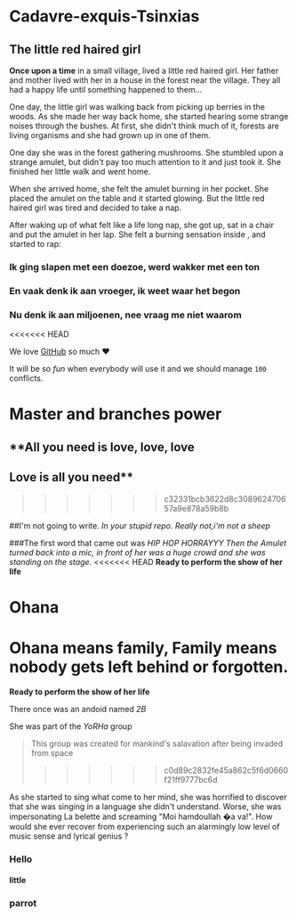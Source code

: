 # Cadavre-exquis-Tsinxias

## The little red haired girl

**Once upon a time** in a small village, lived a little red haired girl.
Her father and mother lived with her in a house in the forest near the
village. They all had a happy life until something happened to them...


One day, the little girl was walking back from picking up berries in the woods.
As she made her way back home, she started hearing some strange noises through the bushes.
At first, she didn't think much of it, forests are living organisms and she had grown up in one of them.

One day she was in the forest gathering mushrooms.
She stumbled upon a strange amulet, but didn't pay too much attention to it and just took it.
She finished her little walk and went home.

When she arrived home, she felt the amulet burning in her pocket.
She placed the amulet on the table and it started glowing.
But the little red haired girl was tired and decided to take a nap.

After waking up of what felt like a life long nap,
she got up, sat in a chair and put the amulet in her lap.
She felt a burning sensation inside , and started to rap:

### Ik ging slapen met een doezoe, werd wakker met een ton
### En vaak denk ik aan vroeger, ik weet waar het begon
### Nu denk ik aan miljoenen, nee vraag me niet waarom

<<<<<<< HEAD

We love [GitHub](https://github.com) so much :heart:

It will be so *fun* when everybody will use it and we should manage `100` conflicts.

Master and branches power
=======
## **All you need is love, love, love
## Love is all you need**
>>>>>>> c32331bcb3622d8c308962470657a9e878a59b8b

##I'm not going to write.
_In your stupid repo._
*Really not,i'm not a sheep*

###The first word that came out was _HIP HOP HORRAYYY_
*Then the Amulet turned back into a mic, in front of her was a huge crowd and she was standing on the stage.*
<<<<<<< HEAD
**Ready to perform the show of her life**

# Ohana

Ohana means family, Family means nobody gets left behind or forgotten.
=======
**Ready to perform the show of her life**

There once was an andoid named _2B_

She was part of the *YoRHa* group
> This group was created for mankind's salavation after being invaded from space
>>>>>>> c0d89c2832fe45a862c5f6d0660f21ff9777bc6d

 As she started to sing what come to her mind, she was horrified to discover that she was singing in a language she didn't understand.
 Worse, she was impersonating La belette and screaming "Moi hamdoullah �a va!".
  How would she ever recover from experiencing such an alarmingly low level of music sense and lyrical genius ?


### Hello
#### little
### parrot
